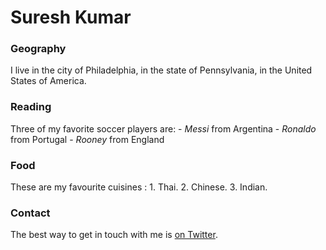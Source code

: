 # Suresh Kumar

### Geography
I live in the city of Philadelphia, in the state of Pennsylvania, in the United States of America.

### Reading
Three of my favorite soccer players are: - *Messi* from Argentina - *Ronaldo* from Portugal - *Rooney* from England

### Food
These are my favourite cuisines : 1. Thai. 2. Chinese. 3. Indian.

### Contact
The best way to get in touch with me is [on Twitter](https://twitter.com/itsuresh).